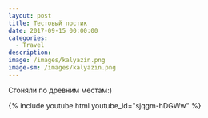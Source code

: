 ```yaml
---
layout: post
title: Тестовый постик
date: 2017-09-15 00:00:00
categories:
  - Travel
description:
image: /images/kalyazin.png
image-sm: /images/kalyazin.png
---
```


Сгоняли по древним местам:)

{% include youtube.html youtube_id="sjqgm-hDGWw" %}